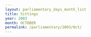 ```yaml
---
layout: parliamentary_days_month_list
title: Sittings
year: 2003
month: OCTOBER
permalink: /parliamentary/2003/Oct/
---
```


